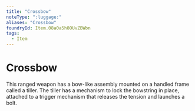 ```yaml
---
title: "Crossbow"
noteType: ":luggage:"
aliases: "Crossbow"
foundryId: Item.08a0a5h8OUvZBWbn
tags:
  - Item
---
```


# Crossbow

This ranged weapon has a bow-like assembly mounted on a handled frame called a tiller. The tiller has a mechanism to lock the bowstring in place, attached to a trigger mechanism that releases the tension and launches a bolt.
